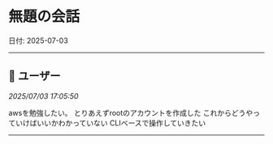 # 無題の会話

日付: 2025-07-03

---

## 👤 ユーザー
*2025/07/03 17:05:50*

awsを勉強したい。 とりあえずrootのアカウントを作成した これからどうやっていけばいいかわかっていない CLIベースで操作していきたい

---
